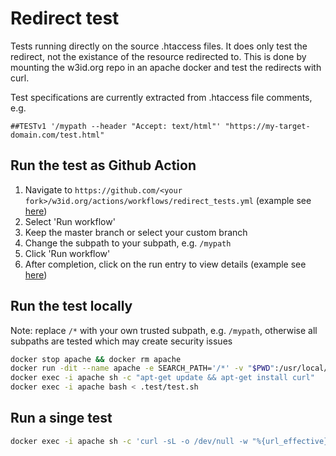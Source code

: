 # Redirect test

Tests running directly on the source .htaccess files. It does only test the redirect, not the existance of the resource redirected to.
This is done by mounting the w3id.org repo in an apache docker and test the redirects with curl.

Test specifications are currently extracted from .htaccess file comments, e.g. 
```
##TESTv1 '/mypath --header "Accept: text/html"' "https://my-target-domain.com/test.html"
```

## Run the test as Github Action
1. Navigate to `https://github.com/<your fork>/w3id.org/actions/workflows/redirect_tests.yml` (example see [here](https://github.com/OpenSemanticWorld/w3id.org/actions/workflows/redirect_tests.yml))
1. Select 'Run workflow'
1. Keep the master branch or select your custom branch
1. Change the subpath to your subpath, e.g. `/mypath`
1. Click 'Run workflow'
1. After completion, click on the run entry to view details (example see [here](https://github.com/OpenSemanticWorld/w3id.org/actions/runs/7224639650/job/19686349546))

## Run the test locally
Note: replace `/*` with your own trusted subpath, e.g. `/mypath`, otherwise all subpaths are tested which may create security issues
```bash
docker stop apache && docker rm apache
docker run -dit --name apache -e SEARCH_PATH='/*' -v "$PWD":/usr/local/apache2/htdocs/ -v "$PWD"/.test/conf/httpd.conf:/usr/local/apache2/conf/httpd.conf httpd:2.4
docker exec -i apache sh -c "apt-get update && apt-get install curl"
docker exec -i apache bash < .test/test.sh
```

## Run a singe test
```bash
docker exec -i apache sh -c 'curl -sL -o /dev/null -w "%{url_effective}\n" --resolve www.w3id.org:80:127.0.0.1 www.w3id.org:80/subpath --header "Accept: application/rdf+xml"'
```

